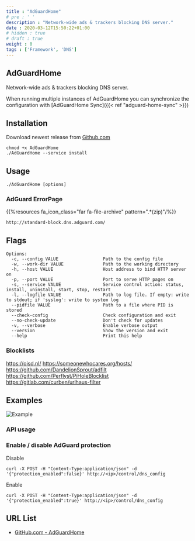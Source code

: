 ```yaml
---
title : "AdGuardHome"
# pre : ' '
description : "Network-wide ads & trackers blocking DNS server."
date : 2020-03-12T15:50:22+01:00
# hidden : true
# draft : true
weight : 0
tags : ['Framework', 'DNS']
---
```


## AdGuardHome

Network-wide ads & trackers blocking DNS server.

When running multiple instances of AdGuardHome you can synchronize the configuration with [AdGuardHome Sync]({{< ref "adguard-home-sync" >}})

## Installation

Download newest release from [Github.com](https://github.com/AdguardTeam/AdGuardHome/releases)

```plain
chmod +x AdGuardHome
./AdGuardHome --service install
```

## Usage

```plain
./AdGuardHome [options]
```

### AdGuard ErrorPage

{{%resources fa_icon_class="far fa-file-archive" pattern=".*(zip)"/%}}

```plain
http://standard-block.dns.adguard.com/
```

## Flags

```plain
Options:
  -c, --config VALUE                 Path to the config file
  -w, --work-dir VALUE               Path to the working directory
  -h, --host VALUE                   Host address to bind HTTP server on
  -p, --port VALUE                   Port to serve HTTP pages on
  -s, --service VALUE                Service control action: status, install, uninstall, start, stop, restart
  -l, --logfile VALUE                Path to log file. If empty: write to stdout; if 'syslog': write to system log
  --pidfile VALUE                    Path to a file where PID is stored
  --check-config                     Check configuration and exit
  --no-check-update                  Don't check for updates
  -v, --verbose                      Enable verbose output
  --version                          Show the version and exit
  --help                             Print this help
```

### Blocklists

<https://oisd.nl/>
<https://someonewhocares.org/hosts/>
<https://github.com/DandelionSprout/adfilt>
<https://github.com/Perflyst/PiHoleBlocklist>
<https://gitlab.com/curben/urlhaus-filter>

## Examples

![Example](images/example.gif)

### API usage

### Enable / disable AdGuard protection

Disable

```plain
curl -X POST -H "Content-Type:application/json" -d '{"protection_enabled":false}' http://<ip>/control/dns_config
```

Enable

```plain
curl -X POST -H "Content-Type:application/json" -d '{"protection_enabled":true}' http://<ip>/control/dns_config
```

## URL List

- [GitHub.com - AdGuardHome](https://github.com/adguardteam/adguardhome)
